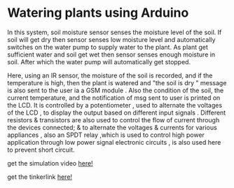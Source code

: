 
# Watering plants using Arduino

In this system, soil moisture sensor senses the
moisture level of the soil. If soil will get dry then
sensor senses low moisture level and automatically
switches on the water pump to supply water to the
plant. As plant get sufficient water and soil get wet
then sensor senses enough moisture in soil. After
which the water pump will automatically get stopped.

Here, using an IR sensor, the moisture of the soil is recorded, and if the temperature is high, then the plant is watered and "the soil is dry " message is also sent to the user ia a GSM module . Also the condition of the soil, the current temperature, and the notification of msg sent to user is printed on the LCD. It is controlled by a potentiometer , used to alternate the voltages of the LCD , to display the output based on different input signals .
Different resistors & transistors are also used to control the flow of current through the devices connected; & to alternate the voltages & currents for various appliances , also an SPDT relay ,which is  used  to control high power application through low power signal electronic circuits , is also used here to prevent short circuit.

get the simulation video [here!](https://drive.google.com/file/d/1580I74FbVclod-AL-j8PNBmsSlVTpfIR/view?usp=sharing)

get the tinkerlink [here!](https://www.tinkercad.com/embed/k6T5vyu6zgN?editbtn=1)